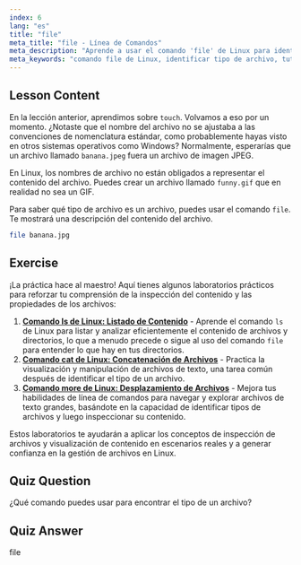 ```yaml
---
index: 6
lang: "es"
title: "file"
meta_title: "file - Línea de Comandos"
meta_description: "Aprende a usar el comando 'file' de Linux para identificar tipos y contenidos de archivos. Comprende las convenciones de nomenclatura de archivos de Linux con esta guía para principiantes."
meta_keywords: "comando file de Linux, identificar tipo de archivo, tutorial de Linux, nomenclatura de archivos, Linux para principiantes, guía de Linux"
---
```


## Lesson Content

En la lección anterior, aprendimos sobre `touch`. Volvamos a eso por un momento. ¿Notaste que el nombre del archivo no se ajustaba a las convenciones de nomenclatura estándar, como probablemente hayas visto en otros sistemas operativos como Windows? Normalmente, esperarías que un archivo llamado `banana.jpeg` fuera un archivo de imagen JPEG.

En Linux, los nombres de archivo no están obligados a representar el contenido del archivo. Puedes crear un archivo llamado `funny.gif` que en realidad no sea un GIF.

Para saber qué tipo de archivo es un archivo, puedes usar el comando `file`. Te mostrará una descripción del contenido del archivo.

```bash
file banana.jpg
```

## Exercise

¡La práctica hace al maestro! Aquí tienes algunos laboratorios prácticos para reforzar tu comprensión de la inspección del contenido y las propiedades de los archivos:

1. **[Comando ls de Linux: Listado de Contenido](https://labex.io/es/labs/linux-linux-ls-command-content-listing-219205)** - Aprende el comando `ls` de Linux para listar y analizar eficientemente el contenido de archivos y directorios, lo que a menudo precede o sigue al uso del comando `file` para entender lo que hay en tus directorios.
2. **[Comando cat de Linux: Concatenación de Archivos](https://labex.io/es/labs/linux-linux-cat-command-file-concatenating-210986)** - Practica la visualización y manipulación de archivos de texto, una tarea común después de identificar el tipo de un archivo.
3. **[Comando more de Linux: Desplazamiento de Archivos](https://labex.io/es/labs/linux-linux-more-command-file-scrolling-214299)** - Mejora tus habilidades de línea de comandos para navegar y explorar archivos de texto grandes, basándote en la capacidad de identificar tipos de archivos y luego inspeccionar su contenido.

Estos laboratorios te ayudarán a aplicar los conceptos de inspección de archivos y visualización de contenido en escenarios reales y a generar confianza en la gestión de archivos en Linux.

## Quiz Question

¿Qué comando puedes usar para encontrar el tipo de un archivo?

## Quiz Answer

file
